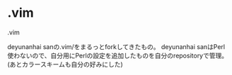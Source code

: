 .vim
====
.vim

deyunanhai sanの.vim/をまるっとforkしてきたもの。
deyunanhai sanはPerl使わないので、自分用にPerlの設定を追加したものを自分のrepositoryで管理。(あとカラースキームも自分の好みにした)
